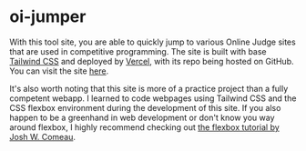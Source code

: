 # oi-jumper

With this tool site, you are able to quickly jump to various Online Judge sites that are used in competitive programming. The site is built with base [Tailwind CSS](https://tailwindcss.com/) and deployed by [Vercel](https://vercel.com), with its repo being hosted on GitHub. You can visit the site [here](https://oi-jumper.eoin.blog).

It's also worth noting that this site is more of a practice project than a fully competent webapp. I learned to code webpages using Tailwind CSS and the CSS flexbox environment during the development of this site. If you also happen to be a greenhand in web development or don't know you way around flexbox, I highly recommend checking out [the flexbox tutorial by Josh W. Comeau](https://www.joshwcomeau.com/css/interactive-guide-to-flexbox/).
